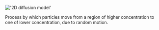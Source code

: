 
!['2D diffusion model'](./particle_diffusion.gif)

Process by which particles move from a region of higher concentration to one of lower concentration, due to random motion.